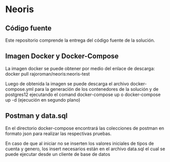 # Neoris
## Código fuente

Este repositorio comprende la entrega del código fuente de la solución.

## Imagen Docker y Docker-Compose

La imagen docker se puede obtener por medio del enlace de descarga:
docker pull rajoroman/neoris:neoris-test

Luego de obtenida la imagen se puede descarga el archivo docker-compose.yml
para la generación de los contenedores de la solución y de postgres12
ejecutando el comand docker-compose up o docker-compose up -d (ejecución en segundo plano)

## Postman y data.sql
En el directorio docker-compose encontrará las colecciones de postman en 
formato json para realizar las respectivas pruebas.

En caso de que al iniciar no se inserten los valores iniciales de 
tipos de cuenta y genero, los insert necesarios están en el archivo 
data.sql el cual se puede ejecutar desde un cliente de base de datos
